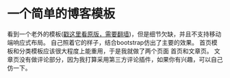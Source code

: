一个简单的博客模板
========
看到一个老外的模板([戳这里看原版，需要翻墙][1])，但是细节欠缺，并且不支持移动端响应式布局。
自己照着它的样子，结合bootstrap仿出了主要的效果。
首页模板和分类模板应该很大程度上能重用，于是我就做了两个页面 首页和文章页。
文章页没有做评论部分，因为我打算采用第三方评论插件，如果你有兴趣，可以自己仿一下。



  [1]: http://maggner.templateify.com/